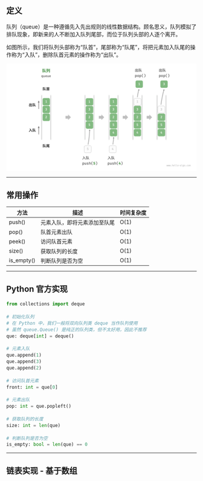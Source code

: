 ## 定义

队列（queue）是一种遵循先入先出规则的线性数据结构。顾名思义，队列模拟了排队现象，即新来的人不断加入队列尾部，而位于队列头部的人逐个离开。

如图所示，我们将队列头部称为“队首”，尾部称为“队尾”，将把元素加入队尾的操作称为“入队”，删除队首元素的操作称为“出队”。

<img class="w-100" border="rounded" src="../images/queue.png">

----

## 常用操作

| 方法 | 描述 | 时间复杂度 |
| --- | --- | --- |
| push() | 元素入队，即将元素添加至队尾 | O(1) |
| pop() | 队首元素出队 | O(1) |
| peek() | 访问队首元素 | O(1) |
| size() | 获取队列的长度 | O(1) |
| is_empty() | 判断队列是否为空 | O(1) |

---

## Python 官方实现

```py
from collections import deque

# 初始化队列
# 在 Python 中，我们一般将双向队列类 deque 当作队列使用
# 虽然 queue.Queue() 是纯正的队列类，但不太好用，因此不推荐
que: deque[int] = deque()

# 元素入队
que.append(1)
que.append(3)
que.append(2)

# 访问队首元素
front: int = que[0]

# 元素出队
pop: int = que.popleft()

# 获取队列的长度
size: int = len(que)

# 判断队列是否为空
is_empty: bool = len(que) == 0
```

---

## 链表实现 - 基于数组
